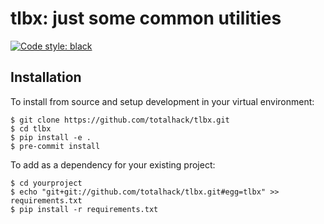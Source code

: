 tlbx: just some common utilities
================================

[![Code style: black](https://img.shields.io/badge/code%20style-black-000000.svg)](https://github.com/psf/black)

Installation
------------

To install from source and setup development in your virtual environment:

```shell
$ git clone https://github.com/totalhack/tlbx.git
$ cd tlbx
$ pip install -e .
$ pre-commit install 
```

To add as a dependency for your existing project:

```shell
$ cd yourproject
$ echo "git+git://github.com/totalhack/tlbx.git#egg=tlbx" >> requirements.txt
$ pip install -r requirements.txt
```

